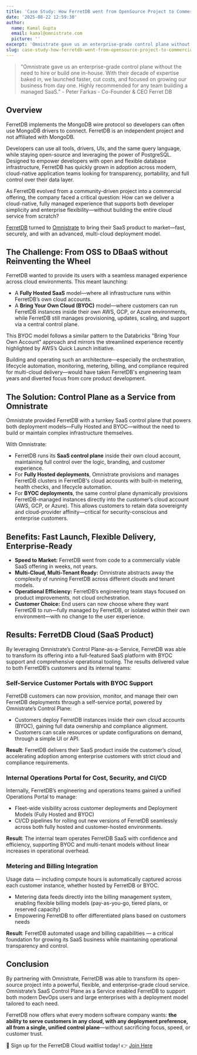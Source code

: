 ```yaml
---
title: 'Case Study: How FerretDB went from OpenSource Project to Commercial DBaaS success in weeks, not years'
date: '2025-08-22 12:59:30'
author:
  name: Kamal Gupta
  email: kamal@omnistrate.com
  picture: ''
excerpt: 'Omnistrate gave us an enterprise-grade control plane without the need to hire or build one in-house.'
slug: case-study-how-ferretdb-went-from-opensource-project-to-commercial-dbaas-success-in-weeks-not-years
---
```


> "Omnistrate gave us an enterprise-grade control plane without the need
> to hire or build one in-house. With their decade of expertise baked
> in, we launched faster, cut costs, and focused on growing our business
> from day one. Highly recommended for any team building a managed
> SaaS." - Peter Farkas - Co-Founder & CEO Ferret DB


## Overview


FerretDB implements the MongoDB wire protocol so developers can often use MongoDB drivers to connect. FerretDB is an independent project and not affiliated with MongoDB.

Developers can use all tools, drivers, UIs, and the same query language, while staying open-source and leveraging the power of PostgreSQL.  Designed to empower developers with open and flexible database infrastructure, FerretDB has quickly grown in adoption across modern, cloud-native application teams looking for transparency, portability, and full control over their data layer.

As FerretDB evolved from a community-driven project into a commercial offering, the company faced a critical question: How can we deliver a cloud-native, fully managed experience that supports both developer simplicity and enterprise flexibility—without building the entire cloud service from scratch?

[FerretDB][1] turned to [Omnistrate][2] to bring their SaaS product to market—fast, securely, and with an advanced, multi-cloud deployment model.


## The Challenge: From OSS to DBaaS without Reinventing the Wheel


FerretDB wanted to provide its users with a seamless managed experience across cloud environments. This meant launching:

- A **Fully Hosted SaaS** model—where all infrastructure runs within FerretDB’s own cloud accounts.
- A **Bring Your Own Cloud (BYOC)** model—where customers can run FerretDB instances inside their own AWS, GCP, or Azure environments, while FerretDB still manages provisioning, updates, scaling, and support via a central control plane.

This BYOC model follows a similar pattern to the Databricks "Bring Your Own Account" approach and mirrors the streamlined experience recently highlighted by AWS’s Quick Launch initiative.

Building and operating such an architecture—especially the orchestration, lifecycle automation, monitoring, metering, billing, and compliance required for multi-cloud delivery—would have taken FerretDB's engineering team years and diverted focus from core product development.


## The Solution: Control Plane as a Service from Omnistrate


Omnistrate provided FerretDB with a turnkey SaaS control plane that powers both deployment models—Fully Hosted and BYOC—without the need to build or maintain complex infrastructure themselves.

With Omnistrate:

- FerretDB runs its **SaaS control plane** inside their own cloud account, maintaining full control over the logic, branding, and customer experience.
- For **Fully Hosted deployments**, Omnistrate provisions and manages FerretDB clusters in FerretDB's cloud accounts with built-in metering, health checks, and lifecycle automation.
- For **BYOC deployments**, the same control plane dynamically provisions FerretDB-managed instances directly into the customer’s cloud account (AWS, GCP, or Azure). This allows customers to retain data sovereignty and cloud-provider affinity—critical for security-conscious and enterprise customers.


## Benefits: Fast Launch, Flexible Delivery, Enterprise-Ready


- **Speed to Market:** FerretDB went from code to a commercially viable SaaS offering in weeks, not years.
- **Multi-Cloud, Multi-Tenant Ready:** Omnistrate abstracts away the complexity of running FerretDB across different clouds and tenant models.
- **Operational Efficiency:** FerretDB’s engineering team stays focused on product improvements, not cloud orchestration.
- **Customer Choice:** End users can now choose where they want FerretDB to run—fully managed by FerretDB, or isolated within their own environment—with no change to the user experience.


## Results: FerretDB Cloud (SaaS Product)


By leveraging Omnistrate’s Control Plane-as-a-Service, FerretDB was able to transform its offering into a full-featured SaaS platform with BYOC support and comprehensive operational tooling. The results delivered value to both FerretDB’s customers and its internal teams:


### Self-Service Customer Portals with BYOC Support

FerretDB customers can now provision, monitor, and manage their own FerretDB deployments through a self-service portal, powered by Omnistrate’s Control Plane:

- Customers deploy FerretDB instances inside their own cloud accounts (BYOC), gaining full data ownership and compliance alignment.
- Customers can scale resources or update configurations on demand, through a simple UI or API.

**Result**: FerretDB delivers their SaaS product inside the customer’s cloud, accelerating adoption among enterprise customers with strict cloud and compliance requirements.


### Internal Operations Portal for Cost, Security, and CI/CD


Internally, FerretDB’s engineering and operations teams gained a unified Operations Portal to manage:

- Fleet-wide visibility across customer deployments and Deployment Models (Fully Hosted and BYOC)
- CI/CD pipelines for rolling out new versions of FerretDB seamlessly across both fully hosted and customer-hosted environments.

**Result**: The internal team operates FerretDB SaaS with confidence and efficiency, supporting BYOC and multi-tenant models without linear increases in operational overhead.


### Metering and Billing Integration

Usage data — including compute hours is automatically captured across each customer instance, whether hosted by FerretDB or BYOC.

- Metering data feeds directly into the billing management system, enabling flexible billing models (pay-as-you-go, tiered plans, or reserved capacity)
- Empowering FerretDB to offer differentiated plans based on customers needs

**Result**: FerretDB automated usage and billing capabilities — a critical foundation for growing its SaaS business while maintaining operational transparency and control.


## Conclusion

By partnering with Omnistrate, FerretDB was able to transform its open-source project into a powerful, flexible, and enterprise-grade cloud service. Omnistrate’s SaaS Control Plane as a Service enabled FerretDB to support both modern DevOps users and large enterprises with a deployment model tailored to each need.

FerretDB now offers what every modern software company wants: **the ability to serve customers in any cloud, with any deployment preference, all from a single, unified control plane**—without sacrificing focus, speed, or customer trust.

📢 Sign up for the FerretDB Cloud waitlist today! 👉 [Join Here][3]


  [1]: https://www.ferretdb.com/
  [2]: https://www.omnistrate.com/
  [3]: https://www.ferretdb.com/
